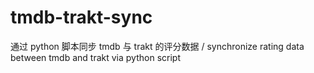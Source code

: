 # tmdb-trakt-sync
通过 python 脚本同步 tmdb 与 trakt 的评分数据 / synchronize rating data between tmdb and trakt via python script
